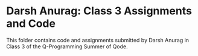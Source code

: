 # Darsh Anurag: Class 3 Assignments and Code
This folder contains code and assignments submitted by Darsh Anurag in Class 3 of the Q-Programming Summer of Qode.